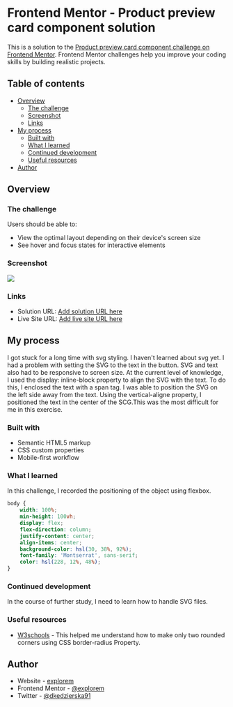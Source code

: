 # Frontend Mentor - Product preview card component solution

This is a solution to the [Product preview card component challenge on Frontend Mentor](https://www.frontendmentor.io/challenges/product-preview-card-component-GO7UmttRfa). Frontend Mentor challenges help you improve your coding skills by building realistic projects. 

## Table of contents

- [Overview](#overview)
  - [The challenge](#the-challenge)
  - [Screenshot](#screenshot)
  - [Links](#links)
- [My process](#my-process)
  - [Built with](#built-with)
  - [What I learned](#what-i-learned)
  - [Continued development](#continued-development)
  - [Useful resources](#useful-resources)
- [Author](#author)

## Overview

### The challenge

Users should be able to:

- View the optimal layout depending on their device's screen size
- See hover and focus states for interactive elements

### Screenshot

![](./screenshot.jpg)

### Links

- Solution URL: [Add solution URL here](https://your-solution-url.com)
- Live Site URL: [Add live site URL here](https://your-live-site-url.com)

## My process
I got stuck for a long time with svg styling. I haven't learned about svg yet. I had a problem with setting the SVG to the text in the button. SVG and text also had to be responsive to screen size. At the current level of knowledge, I used the display: inline-block property to align the SVG with the text. To do this, I enclosed the text with a span tag. I was able to position the SVG on the left side away from the text. Using the vertical-aligne property, I positioned the text in the center of the SCG.This was the most difficult for me in this exercise.
### Built with

- Semantic HTML5 markup
- CSS custom properties
- Mobile-first workflow

### What I learned

In this challenge, I recorded the positioning of the object using flexbox.

```css
body {
    width: 100%;
    min-height: 100vh;
    display: flex;
    flex-direction: column;
    justify-content: center;
    align-items: center;
    background-color: hsl(30, 38%, 92%);
    font-family: 'Montserrat', sans-serif;
    color: hsl(228, 12%, 48%);
}

```
### Continued development

In the course of further study, I need to learn how to handle SVG files.

### Useful resources

- [W3schools](https://www.w3schools.com/cssref/css3_pr_border-radius.asp) - This helped me understand how to make only two rounded corners using CSS border-radius Property.

## Author

- Website - [explorem](https://github.com/explorem)
- Frontend Mentor - [@explorem](https://www.frontendmentor.io/profile/explorem)
- Twitter - [@dkedzierska91](https://www.twitter.com/dkedzierska91)
